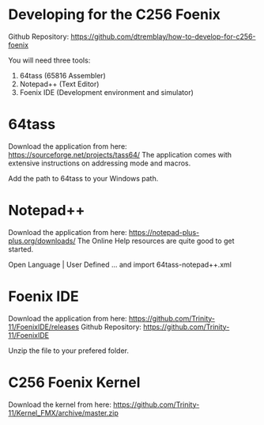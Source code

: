 Developing for the C256 Foenix
==============================

Github Repository: https://github.com/dtremblay/how-to-develop-for-c256-foenix

You will need three tools:
1. 64tass (65816 Assembler)
2. Notepad++ (Text Editor)
3. Foenix IDE (Development environment and simulator)

64tass
======
Download the application from here: https://sourceforge.net/projects/tass64/
The application comes with extensive instructions on addressing mode and macros.

Add the path to 64tass to your Windows path.

Notepad++
=========
Download the application from here: https://notepad-plus-plus.org/downloads/
The Online Help resources are quite good to get started.

Open Language | User Defined ...  and import 64tass-notepad++.xml

Foenix IDE
==========
Download the application from here: https://github.com/Trinity-11/FoenixIDE/releases
Github Repository: https://github.com/Trinity-11/FoenixIDE

Unzip the file to your prefered folder.

C256 Foenix Kernel
==================
Download the kernel from here: https://github.com/Trinity-11/Kernel_FMX/archive/master.zip


